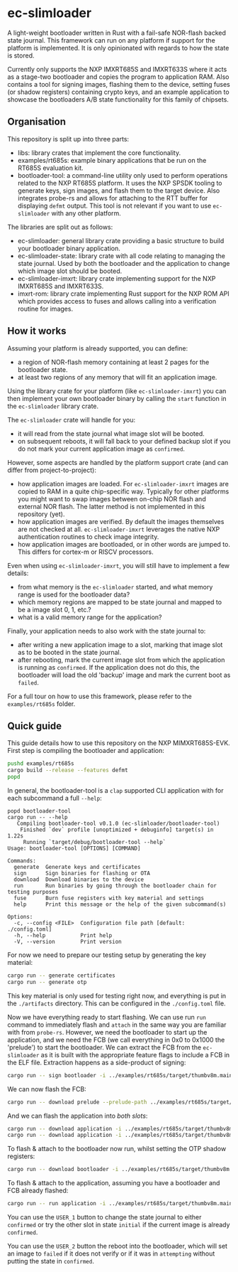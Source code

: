 # ec-slimloader

A light-weight bootloader written in Rust with a fail-safe NOR-flash backed state journal.
This framework can run on any platform if support for the platform is implemented.
It is only opinionated with regards to how the state is stored.

Currently only supports the NXP IMXRT685S and IMXRT633S where it acts as a stage-two bootloader and copies the program to application RAM.
Also contains a tool for signing images, flashing them to the device, setting fuses (or shadow registers) containing crypto keys,
and an example application to showcase the bootloaders A/B state functionality for this family of chipsets.

## Organisation

This repository is split up into three parts:
* libs: library crates that implement the core functionality.
* examples/rt685s: example binary applications that be run on the RT685S evaluation kit.
* bootloader-tool: a command-line utility only used to perform operations related to the NXP RT685S platform.
  It uses the NXP SPSDK tooling to generate keys, sign images, and flash them to the target device. Also integrates probe-rs and allows for attaching to the RTT buffer for displaying `defmt` output.
  This tool is not relevant if you want to use `ec-slimloader` with any other platform.

The libraries are split out as follows:
* ec-slimloader: general library crate providing a basic structure to build your bootloader binary application.
* ec-slimloader-state: library crate with all code relating to managing the state journal. Used by both the bootloader and the application to change which image slot should be booted.
* ec-slimloader-imxrt: library crate implementing support for the NXP IMXRT685S and IMXRT633S.
* imxrt-rom: library crate implementing Rust support for the NXP ROM API which provides access to fuses and allows calling into a verification routine for images.

## How it works
Assuming your platform is already supported, you can define:
* a region of NOR-flash memory containing at least 2 pages for the bootloader state.
* at least two regions of any memory that will fit an application image.

Using the library crate for your platform (like `ec-slimloader-imxrt`) you can then implement your own bootloader binary by calling the `start` function in the `ec-slimloader` library crate.

The `ec-slimloader` crate will handle for you:
* it will read from the state journal what image slot will be booted.
* on subsequent reboots, it will fall back to your defined backup slot if you do not mark your current application image as `confirmed`.

However, some aspects are handled by the platform support crate (and can differ from project-to-project):
* how application images are loaded. For `ec-slimloader-imxrt` images are copied to RAM in a quite chip-specific way. Typically for other platforms you might want to swap images between on-chip NOR flash and external NOR flash. The latter method is not implemented in this repository (yet).
* how application images are verified. By default the images themselves are not checked at all. `ec-slimloader-imxrt` leverages the native NXP authentication routines to check image integrity.
* how application images are bootloaded, or in other words are jumped to. This differs for cortex-m or RISCV processors.

Even when using `ec-slimloader-imxrt`, you will still have to implement a few details:
* from what memory is the `ec-slimloader` started, and what memory range is used for the bootloader data?
* which memory regions are mapped to be state journal and mapped to be a image slot 0, 1, etc.?
* what is a valid memory range for the application?

Finally, your application needs to also work with the state journal to:
* after writing a new application image to a slot, marking that image slot as to be booted in the state journal.
* after rebooting, mark the current image slot from which the application is running as `confirmed`.
  If the application does not do this, the bootloader will load the old 'backup' image and mark the current boot as `failed`.

For a full tour on how to use this framework, please refer to the `examples/rt685s` folder.

## Quick guide
This guide details how to use this repository on the NXP MIMXRT685S-EVK. First step is compiling the bootloader and application:

```bash
pushd examples/rt685s
cargo build --release --features defmt
popd
```

In general, the bootloader-tool is a `clap` supported CLI application with for each subcommand a full `--help`:
```
popd bootloader-tool
cargo run -- --help
   Compiling bootloader-tool v0.1.0 (ec-slimloader/bootloader-tool)
    Finished `dev` profile [unoptimized + debuginfo] target(s) in 1.22s
     Running `target/debug/bootloader-tool --help`
Usage: bootloader-tool [OPTIONS] [COMMAND]

Commands:
  generate  Generate keys and certificates
  sign      Sign binaries for flashing or OTA
  download  Download binaries to the device
  run       Run binaries by going through the bootloader chain for testing purposes
  fuse      Burn fuse registers with key material and settings
  help      Print this message or the help of the given subcommand(s)

Options:
  -c, --config <FILE>  Configuration file path [default: ./config.toml]
  -h, --help           Print help
  -V, --version        Print version
```

For now we need to prepare our testing setup by generating the key material:
```bash
cargo run -- generate certificates
cargo run -- generate otp
```

This key material is only used for testing right now, and everything is put in the `./artifacts` directory. This can be configured in the `./config.toml` file.

Now we have everything ready to start flashing.
We can use run `run` command to immediately flash and `attach` in the same way you are familiar with from `probe-rs`. However, we need the bootloader to start up the application, and we need the FCB (we call everything in 0x0 to 0x1000 the 'prelude') to start the bootloader. We can extract the FCB from the `ec-slimloader` as it is built with the appropriate feature flags to include a FCB in the ELF file. Extraction happens as a side-product of signing:

```bash
cargo run -- sign bootloader -i ../examples/rt685s/target/thumbv8m.main-none-eabihf/release/example-bootloader
```

We can now flash the FCB:

```bash
cargo run -- download prelude --prelude-path ../examples/rt685s/target/thumbv8m.main-none-eabihf/release/example-bootloader/ec-slimloader.prelude.elf
```

And we can flash the application into *both slots*:
```bash
cargo run -- download application -i ../examples/rt685s/target/thumbv8m.main-none-eabihf/release/example-application --slot 0 --certificate 0
cargo run -- download application -i ../examples/rt685s/target/thumbv8m.main-none-eabihf/release/example-application --slot 1 --certificate 0
```

To flash & attach to the bootloader now run, whilst setting the OTP shadow registers:
```bash
cargo run -- download bootloader -i ../examples/rt685s/target/thumbv8m.main-none-eabihf/release/example-bootloader
```

To flash & attach to the application, assuming you have a bootloader and FCB already flashed:
```bash
cargo run -- run application -i ../examples/rt685s/target/thumbv8m.main-none-eabihf/release/example-application
```

You can use the `USER_1` button to change the state journal to either `confirmed` or try the other slot in state `initial` if the current image is already `confirmed`.

You can use the `USER_2` button the reboot into the bootloader, which will set an image to `failed` if it does not verify or if it was in `attempting` without putting the state in `confirmed`.
